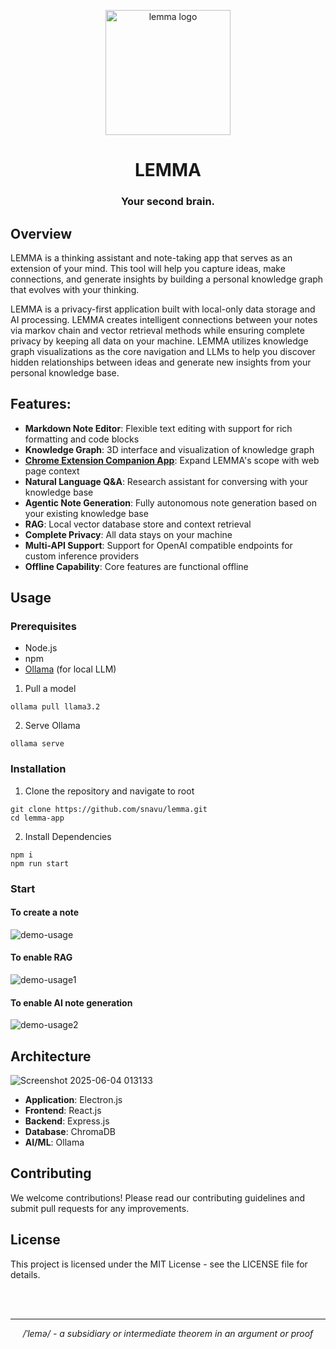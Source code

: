 <p align="center">
<img style="align:center;" src="https://github.com/user-attachments/assets/ef92fbfe-ede5-414b-9234-44a35b342b6e" alt="lemma logo" width="200" />
</p>

<h1 align="center">LEMMA</h1>

<h3 align="center">Your second brain.</h3>



## Overview

LEMMA is a thinking assistant and note-taking app that serves as an extension of your mind. This tool will help you capture ideas, make connections, and generate insights by building a personal knowledge graph that evolves with your thinking.

LEMMA is a privacy-first application built with local-only data storage and AI processing. LEMMA creates intelligent connections between your notes via markov chain and vector retrieval methods while ensuring complete privacy by keeping all data on your machine.
LEMMA utilizes knowledge graph visualizations as the core navigation and LLMs to help you discover hidden relationships between ideas and generate new insights from your personal knowledge base.

## Features:
- **Markdown Note Editor**: Flexible text editing with support for rich formatting and code blocks
- **Knowledge Graph**: 3D interface and visualization of knowledge graph 
- **[Chrome Extension Companion App](https://github.com/snavu/lemma-extension)**: Expand LEMMA's scope with web page context
- **Natural Language Q&A**: Research assistant for conversing with your knowledge base
- **Agentic Note Generation**: Fully autonomous note generation based on your existing knowledge base
- **RAG**: Local vector database store and context retrieval
- **Complete Privacy**: All data stays on your machine
- **Multi-API Support**: Support for OpenAI compatible endpoints for custom inference providers    
- **Offline Capability**: Core features are functional offline

## Usage
### Prerequisites
- Node.js
- npm
- [Ollama](https://github.com/ollama/ollama) (for local LLM)
1. Pull a model
```
ollama pull llama3.2
```
2. Serve Ollama
```
ollama serve
```

### Installation
1. Clone the repository and navigate to root
```
git clone https://github.com/snavu/lemma.git
cd lemma-app
```
2. Install Dependencies
```
npm i
npm run start
```
### Start
#### To create a note
![demo-usage](https://github.com/user-attachments/assets/0d489fed-58a4-41bd-bbc0-5560560f94d4)

#### To enable RAG 
![demo-usage1](https://github.com/user-attachments/assets/b73a6c1c-ec10-447c-adfb-3234c3a05ac3)

#### To enable AI note generation
![demo-usage2](https://github.com/user-attachments/assets/2eda3473-5e13-4b54-b778-c011f1dca99e)

## Architecture
![Screenshot 2025-06-04 013133](https://github.com/user-attachments/assets/25da6f20-0240-4d78-8665-1643cfcbfe80)
- **Application**: Electron.js
- **Frontend**: React.js 
- **Backend**: Express.js
- **Database**: ChromaDB 
- **AI/ML**: Ollama
  
## Contributing

We welcome contributions! Please read our contributing guidelines and submit pull requests for any improvements.

## License

This project is licensed under the MIT License - see the LICENSE file for details.

<br>
<br>


---
<p align="center" > <em>/ˈlemə/ - a subsidiary or intermediate theorem in an argument or proof</em><p/>
